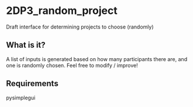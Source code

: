 # 2DP3_random_project
Draft interface for determining projects to choose (randomly)

## What is it?
A list of inputs is generated based on how many participants there are, and one is randomly chosen.
Feel free to modify / improve!

## Requirements
pysimplegui

